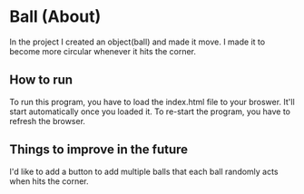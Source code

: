 # Ball (About)
In the project I created an object(ball) and made it move. I made it to become more circular whenever it hits the corner.

## How to run
To run this program, you have to load the index.html file to your broswer. It'll start automatically once you loaded it. To re-start the program, you have to refresh the browser.

## Things to improve in the future
I'd like to add a button to add multiple balls that each ball randomly acts when hits the corner.
